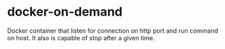 # docker-on-demand
Docker container that listen for connection on http port and run command on host. It also is capable of stop after a given time.

